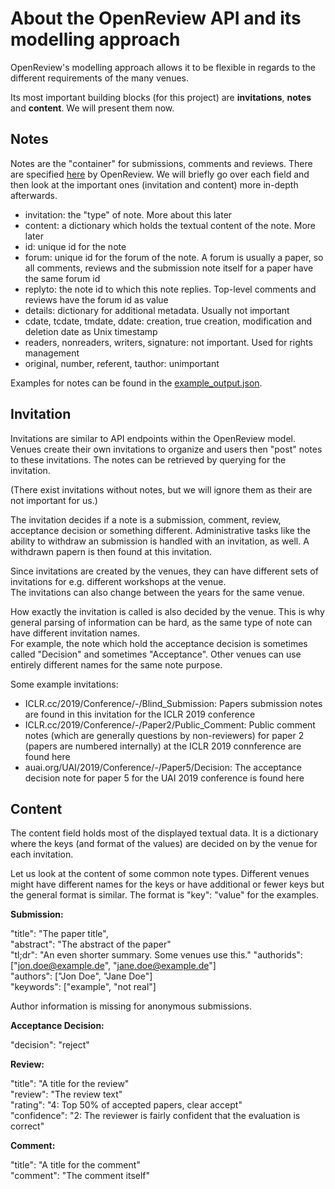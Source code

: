 # About the OpenReview API and its modelling approach

OpenReview's modelling approach allows it to be flexible in regards to the different requirements of the many venues.

Its most important building blocks (for this project) are **invitations**, **notes** and **content**.
We will present them now.

## Notes
Notes are the "container" for submissions, comments and reviews. 
There are specified [here](https://openreview-py.readthedocs.io/en/latest/api.html#openreview.Note) by OpenReview.
We will briefly go over each field and then look at the important ones (invitation and content) more in-depth afterwards.
* invitation: the "type" of note. More about this later
* content: a dictionary which holds the textual content of the note. More later
* id: unique id for the note
* forum: unique id for the forum of the note. A forum is usually a paper, so all comments, reviews and the submission note itself for a paper have the same forum id
* replyto: the note id to which this note replies. Top-level comments and reviews have the forum id as value
* details: dictionary for additional metadata. Usually not important
* cdate, tcdate, tmdate, ddate: creation, true creation, modification and deletion date as Unix timestamp
* readers, nonreaders, writers, signature: not important. Used for rights management
* original, number, referent, tauthor: unimportant
 
 Examples for notes can be found in the [example_output.json](example_output.json).
 
## Invitation
Invitations are similar to API endpoints within the OpenReview model. 
Venues create their own invitations to organize and users then "post" notes to these invitations.
The notes can be retrieved by querying for the invitation.

(There exist invitations without notes, but we will ignore them as their are not important for us.)

The invitation decides if a note is a submission, comment, review, acceptance decision or something different.
Administrative tasks like the ability to withdraw an submission is handled with an invitation, as well. 
A withdrawn papern is then found at this invitation.

Since invitations are created by the venues, they can have different sets of invitations for e.g. different workshops at the venue.  
The invitations can also change between the years for the same venue.

How exactly the invitation is called is also decided by the venue. 
This is why general parsing of information can be hard, as the same type of note can have different invitation names.  
For example, the note which hold the acceptance decision is sometimes called "Decision" and sometimes "Acceptance". 
Other venues can  use entirely different names for the same note purpose. 

Some example invitations:
* ICLR.cc/2019/Conference/-/Blind_Submission: Papers submission notes are found in this invitation for the ICLR 2019 conference
* ICLR.cc/2019/Conference/-/Paper2/Public_Comment: Public comment notes (which are generally questions by non-reviewers) for paper 2 (papers are numbered internally) at the ICLR 2019 connference are found here
* auai.org/UAI/2019/Conference/-/Paper5/Decision: The acceptance decision note for paper 5 for the UAI 2019 conference is found here


## Content
The content field holds most of the displayed textual data.
It is a dictionary where the keys (and format of the values) are decided on by the venue for each invitation.

Let us look at the content of some common note types. Different venues might have different names for the keys or have additional or fewer keys but the general format is similar.
The format is "key": "value" for the examples.

**Submission:**

"title": "The paper title",  
"abstract": "The abstract of the paper"  
"tl;dr": "An even shorter summary. Some venues use this."
"authorids": \["jon.doe@example.de", "jane.doe@example.de"]  
"authors": \["Jon Doe", "Jane Doe"]  
"keywords": \["example", "not real"]

Author information is missing for anonymous submissions.

**Acceptance Decision:**

"decision": "reject"

**Review:**

"title": "A title for the review"  
"review": "The review text"  
"rating": "4: Top 50% of accepted papers, clear accept"  
"confidence": "2: The reviewer is fairly confident that the evaluation is correct"


**Comment:**

"title": "A title for the comment"   
"comment": "The comment itself"

